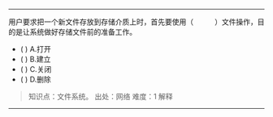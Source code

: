 ---
用户要求把一个新文件存放到存储介质上时，首先要使用（　　　）文件操作，目的是让系统做好存储文件前的准备工作。
- ( ) A.打开 
- ( ) B.建立 
- ( ) C.关闭 
- ( ) D.删除

> 知识点：文件系统。
> 出处：网络
> 难度：1
> 解释

---